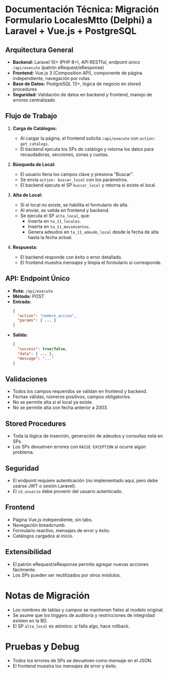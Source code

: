 # Documentación Técnica: Migración Formulario LocalesMtto (Delphi) a Laravel + Vue.js + PostgreSQL

## Arquitectura General
- **Backend:** Laravel 10+ (PHP 8+), API RESTful, endpoint único `/api/execute` (patrón eRequest/eResponse)
- **Frontend:** Vue.js 3 (Composition API), componente de página independiente, navegación por rutas
- **Base de Datos:** PostgreSQL 13+, lógica de negocio en stored procedures
- **Seguridad:** Validación de datos en backend y frontend, manejo de errores centralizado

## Flujo de Trabajo
1. **Carga de Catálogos:**
   - Al cargar la página, el frontend solicita `/api/execute` con `action: get_catalogs`.
   - El backend ejecuta los SPs de catálogo y retorna los datos para recaudadoras, secciones, zonas y cuotas.

2. **Búsqueda de Local:**
   - El usuario llena los campos clave y presiona "Buscar".
   - Se envía `action: buscar_local` con los parámetros.
   - El backend ejecuta el SP `buscar_local` y retorna si existe el local.

3. **Alta de Local:**
   - Si el local no existe, se habilita el formulario de alta.
   - Al enviar, se valida en frontend y backend.
   - Se ejecuta el SP `alta_local`, que:
     - Inserta en `ta_11_locales`.
     - Inserta en `ta_11_movimientos`.
     - Genera adeudos en `ta_11_adeudo_local` desde la fecha de alta hasta la fecha actual.

4. **Respuesta:**
   - El backend responde con éxito o error detallado.
   - El frontend muestra mensajes y limpia el formulario si corresponde.

## API: Endpoint Único
- **Ruta:** `/api/execute`
- **Método:** POST
- **Entrada:**
  ```json
  {
    "action": "nombre_accion",
    "params": { ... }
  }
  ```
- **Salida:**
  ```json
  {
    "success": true|false,
    "data": { ... },
    "message": "..."
  }
  ```

## Validaciones
- Todos los campos requeridos se validan en frontend y backend.
- Fechas válidas, números positivos, campos obligatorios.
- No se permite alta si el local ya existe.
- No se permite alta con fecha anterior a 2003.

## Stored Procedures
- Toda la lógica de inserción, generación de adeudos y consultas está en SPs.
- Los SPs devuelven errores con `RAISE EXCEPTION` si ocurre algún problema.

## Seguridad
- El endpoint requiere autenticación (no implementado aquí, pero debe usarse JWT o sesión Laravel).
- El `id_usuario` debe provenir del usuario autenticado.

## Frontend
- Página Vue.js independiente, sin tabs.
- Navegación breadcrumb.
- Formulario reactivo, mensajes de error y éxito.
- Catálogos cargados al inicio.

## Extensibilidad
- El patrón eRequest/eResponse permite agregar nuevas acciones fácilmente.
- Los SPs pueden ser reutilizados por otros módulos.

# Notas de Migración
- Los nombres de tablas y campos se mantienen fieles al modelo original.
- Se asume que los triggers de auditoría y restricciones de integridad existen en la BD.
- El SP `alta_local` es atómico: si falla algo, hace rollback.

# Pruebas y Debug
- Todos los errores de SPs se devuelven como mensaje en el JSON.
- El frontend muestra los mensajes de error y éxito.
